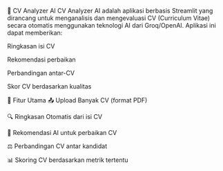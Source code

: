📄 CV Analyzer AI
CV Analyzer AI adalah aplikasi berbasis Streamlit yang dirancang untuk menganalisis dan mengevaluasi CV (Curriculum Vitae) secara otomatis menggunakan teknologi AI dari Groq/OpenAI. Aplikasi ini dapat memberikan:

Ringkasan isi CV

Rekomendasi perbaikan

Perbandingan antar-CV

Skor CV berdasarkan kualitas

🚀 Fitur Utama
📤 Upload Banyak CV (format PDF)

🔍 Ringkasan Otomatis dari isi CV

🤖 Rekomendasi AI untuk perbaikan CV

⚖️ Perbandingan CV antar kandidat

📊 Skoring CV berdasarkan metrik tertentu
